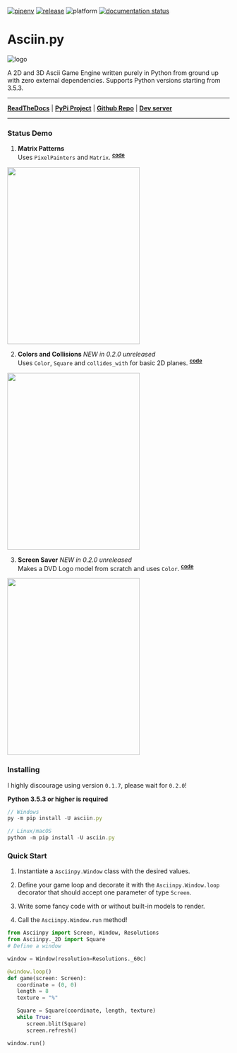 [![pipenv](https://img.shields.io/pypi/pyversions/Asciin.py.svg)](https://www.python.org/)
[![release](https://img.shields.io/pypi/v/Asciin.py.svg)](https://pypi.org/project/Asciin.py/)
![platform](https://img.shields.io/static/v1?label=platforms&message=Windows+|+Linux+|+OSX&color=informational)
[![documentation status](https://readthedocs.org/projects/asciinpy/badge/?version=latest)](https://asciinpy.readthedocs.io/en/latest/?badge=latest)

# Asciin.py

![logo](https://raw.githubusercontent.com/Rickaym/Asciin.py/main/assets/inverted_logo.png)

A 2D and 3D Ascii Game Engine written purely in Python from ground up with zero external dependencies.
Supports Python versions starting from 3.5.3.

---

**[ReadTheDocs](https://asciinpy.readthedocs.io/en/latest/)** | **[PyPi Project](https://pypi.org/project/Asciin.py/)** |
**[Github Repo](https://github.com/Rickaym/Asciin.py)** |
**[Dev server](https://discord.gg/UmnzdPgn6g)**

---

### Status Demo

1. **Matrix Patterns**
   <br> Uses `PixelPainters` and `Matrix`.
<sup>**[code](https://github.com/Rickaym/Asciin.py/tree/main/examples/matrix_patterns.py)**</sup>
<img src="https://raw.githubusercontent.com/Rickaym/Asciin.py/main/assets/LuckyDevStuff_render.gif" data-canonical-src="https://raw.githubusercontent.com/Rickaym/Asciin.py/main/assets/LuckyDevStuff_render.gif" width="300" height="400" />

2. **Colors and Collisions** *NEW in 0.2.0 unreleased*
   <br> Uses `Color`, `Square` and `collides_with` for basic 2D planes.
<sup>**[code](https://github.com/Rickaym/Asciin.py/tree/main/examples/colors_and_collisions.py)**</sup>
<img src="https://i.gyazo.com/e3a410a475b2b2a81ad40c3426d75e26.gif" data-canonical-src="https://i.gyazo.com/e3a410a475b2b2a81ad40c3426d75e26.gif" width="300" height="400" />

3. **Screen Saver** *NEW in 0.2.0 unreleased*
   <br> Makes a DVD Logo model from scratch and uses `Color`.
<sup>**[code](https://github.com/Rickaym/Asciin.py/tree/main/examples/screen_saver.py)**</sup>
<img src="https://i.gyazo.com/2c457fe5057bfa71559b8cbe96747b28.gif" data-canonical-src="https://i.gyazo.com/2c457fe5057bfa71559b8cbe96747b28.gif" width="300" height="400" />


### Installing

I highly discourage using version `0.1.7`, please wait for `0.2.0`!

**Python 3.5.3 or higher is required**

```js
// Windows
py -m pip install -U asciin.py

// Linux/macOS
python -m pip install -U asciin.py
```

### Quick Start

1. Instantiate a `Asciinpy.Window` class with the desired values.

2. Define your game loop and decorate it with the `Asciinpy.Window.loop` decorator that should accept one parameter of type `Screen`.

3. Write some fancy code with or without built-in models to render.

4. Call the `Asciinpy.Window.run` method!

```py
from Asciinpy import Screen, Window, Resolutions
from Asciinpy._2D import Square
# Define a window

window = Window(resolution=Resolutions._60c)

@window.loop()
def game(screen: Screen):
   coordinate = (0, 0)
   length = 8
   texture = "%"

   Square = Square(coordinate, length, texture)
   while True:
      screen.blit(Square)
      screen.refresh()

window.run()
```
